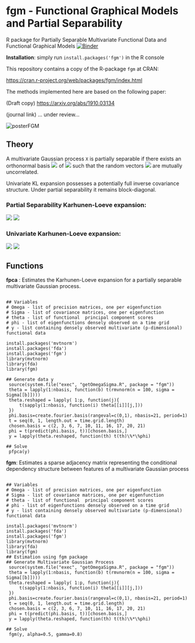 # fgm - Functional Graphical Models and Partial Separability
R package for Partially Separable Multivariate Functional Data and Functional Graphical Models
[![Binder](https://mybinder.org/badge_logo.svg)](https://mybinder.org/v2/gh/javzapata/fgm/master)

**Installation**: simply run `install.packages('fgm')` in the R console

This repository contains a copy of the R-package `fgm` at CRAN: 

https://cran.r-project.org/web/packages/fgm/index.html

The methods implemented here are based on the following paper: 

(Draft copy) https://arxiv.org/abs/1910.03134

(journal link) ... under review...


![posterFGM](https://github.com/javzapata/fgm/raw/master/poster%20FGM.png)

## Theory
A multivariate Gaussian process `X` is partially separable if there exists an orthonormal basis  <img src="https://render.githubusercontent.com/render/math?math=\{\varphi_l\}"> of <img src="https://render.githubusercontent.com/render/math?math=L^2[0,1]"> such that the random vectors <img src="https://render.githubusercontent.com/render/math?math=\theta_l=\big(<X_1,\varphi_l>,\dots,<X_p,\varphi_l>\big)"> are mutually uncorrelated. 

Univariate KL expansion possesses a potentially full inverse covariance structure. Under partial separability it remains block-diagonal.

### Partial Separability Karhunen-Loeve expansion:

<img src="https://render.githubusercontent.com/render/math?math=X(t)=\sum_{l=1}^\infty %20\theta_l %20\varphi_l(t)">

<img src="https://render.githubusercontent.com/render/math?math=\theta_{lj}=\int_0^1 %20X_j(s) %20\varphi_l(s)ds">

### Univariate Karhunen-Loeve expansion:

<img src="https://render.githubusercontent.com/render/math?math=X_j(t)=\sum_{l=1}^\infty %20\xi_{jl} %20\phi_{jl}(t)">

<img src="https://render.githubusercontent.com/render/math?math=\xi_{jl}=\int_0^1 %20X_j(s) %20\phi_{jl}(t)dt">

## Functions

**fpca** : Estimates the Karhunen-Loeve expansion for a partially separable multivariate Gaussian process.
<pre><code>
## Variables
# Omega - list of precision matrices, one per eigenfunction
# Sigma - list of covariance matrices, one per eigenfunction
# theta - list of functional  principal component scores
# phi - list of eigenfunctions densely observed on a time grid
# y - list containing densely observed multivariate (p-dimensional) functional data 

install.packages('mvtnorm')
install.packages('fda')
install.packages('fgm')
library(mvtnorm)
library(fda)
library(fgm)

## Generate data y
 source(system.file("exec", "getOmegaSigma.R", package = "fgm"))
 theta = lapply(1:nbasis, function(b) t(rmvnorm(n = 100, sigma = Sigma[[b]])))
 theta.reshaped = lapply( 1:p, function(j){
     t(sapply(1:nbasis, function(i) theta[[i]][j,]))
 })
 phi.basis=create.fourier.basis(rangeval=c(0,1), nbasis=21, period=1)
 t = seq(0, 1, length.out = time.grid.length)
 chosen.basis = c(2, 3, 6, 7, 10, 11, 16, 17, 20, 21)
 phi = t(predict(phi.basis, t))[chosen.basis,]
 y = lapply(theta.reshaped, function(th) t(th)\%*\%phi)
 
## Solve  
 pfpca(y)
</code></pre>

**fgm**: Estimates  a  sparse  adjacency  matrix  representing  the  conditional  dependency  structure  between features of a multivariate Gaussian process

<pre><code>
## Variables
# Omega - list of precision matrices, one per eigenfunction
# Sigma - list of covariance matrices, one per eigenfunction
# theta - list of functional  principal component scores
# phi - list of eigenfunctions densely observed on a time grid
# y - list containing densely observed multivariate (p-dimensional) functional data 

install.packages('mvtnorm')
install.packages('fda')
install.packages('fgm')
library(mvtnorm)
library(fda)
library(fgm)
## Estimation using fgm package
## Generate Multivariate Gaussian Process
 source(system.file("exec", "getOmegaSigma.R", package = "fgm"))
 theta = lapply(1:nbasis, function(b) t(rmvnorm(n = 100, sigma = Sigma[[b]])))
 theta.reshaped = lapply( 1:p, function(j){
     t(sapply(1:nbasis, function(i) theta[[i]][j,]))
 })
 phi.basis=create.fourier.basis(rangeval=c(0,1), nbasis=21, period=1)
 t = seq(0, 1, length.out = time.grid.length)
 chosen.basis = c(2, 3, 6, 7, 10, 11, 16, 17, 20, 21)
 phi = t(predict(phi.basis, t))[chosen.basis,]
 y = lapply(theta.reshaped, function(th) t(th)\%*\%phi)
 
## Solve
 fgm(y, alpha=0.5, gamma=0.8)

</code></pre>

